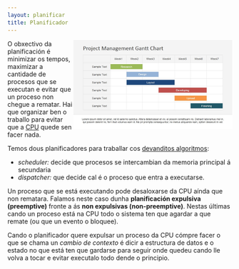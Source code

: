 ```yaml
---
layout: planificar
title: Planificador
---
```

<img style="float: right;" alt="Planificador" height="200px"  src="/imaxes/gantt.jpg">

O obxectivo da planificación é minimizar os tempos, maximizar a cantidade de procesos que se executan e evitar que un proceso non chegue a rematar. Hai que organizar ben o traballo para evitar que a [CPU]({{site.url}}/placa/02cpu) quede sen facer nada.

Temos dous planificadores para traballar cos [devanditos algoritmos]({{site.url}}/planificar/10algoritmos):

* _scheduler:_ decide que procesos se intercambian da memoria principal á secundaria
* _dispatcher:_ que decide cal é o proceso que entra a executarse.

Un proceso que se está executando pode desaloxarse da CPU aínda que non rematara. Falamos neste caso dunha **planificación expulsiva (preemptive)** fronte a ás **non expulsivas (non-preemptive)**. Nestas últimas cando un proceso está na CPU todo o sistema ten que agardar a que remate (ou que un evento o bloquee).

Cando o planificador quere expulsar un proceso da CPU cómpre facer o que se chama un _cambio de contexto_ é dicir a estructura de datos e o estado no que está ten que gardarse para seguir onde quedeu cando lle volva a tocar e evitar executalo todo dende o principio.
